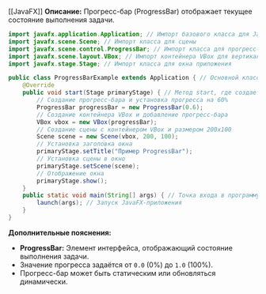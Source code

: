 [[JavaFX]]
**Описание:** Прогресс-бар (ProgressBar) отображает текущее состояние выполнения задачи.

```java ignore
import javafx.application.Application; // Импорт базового класса для JavaFX-приложений
import javafx.scene.Scene; // Импорт класса для сцены
import javafx.scene.control.ProgressBar; // Импорт класса для прогресс-бара
import javafx.scene.layout.VBox; // Импорт контейнера VBox для вертикальной раскладки элементов
import javafx.stage.Stage; // Импорт класса для окна приложения

public class ProgressBarExample extends Application { // Основной класс, который наследуется от Application
    @Override
    public void start(Stage primaryStage) { // Метод start, где создается интерфейс приложения
        // Создание прогресс-бара и установка прогресса на 60%
        ProgressBar progressBar = new ProgressBar(0.6);
        // Создание контейнера VBox и добавление прогресс-бара
        VBox vbox = new VBox(progressBar);
        // Создание сцены с контейнером VBox и размером 200x100
        Scene scene = new Scene(vbox, 200, 100);
        // Установка заголовка окна
        primaryStage.setTitle("Пример ProgressBar");
        // Установка сцены в окно
        primaryStage.setScene(scene);
        // Отображение окна
        primaryStage.show();
    }
    public static void main(String[] args) { // Точка входа в программу
        launch(args); // Запуск JavaFX-приложения
    }
}
```

**Дополнительные пояснения:**

- **ProgressBar:** Элемент интерфейса, отображающий состояние выполнения задачи.
- Значение прогресса задаётся от `0.0` (0%) до `1.0` (100%).
- Прогресс-бар может быть статическим или обновляться динамически.